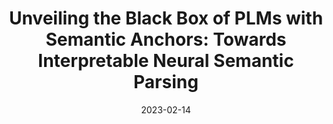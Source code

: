 ---
title: "Unveiling the Black Box of PLMs with Semantic Anchors: Towards Interpretable Neural Semantic Parsing"
collection: publications
excerpt: 'Lunyiu Nie*, Jiuding Sun*, Yanlin Wang, Lun Du, Lei Hou, Juanzi Li, Shi Han, Dongmei Zhang, Jidong Zhai'
date: 2023-02-14
venue: 'AAAI 2023 Main Conference Long Paper'
paperurl: 'https://arxiv.org/abs/2210.01425'
---